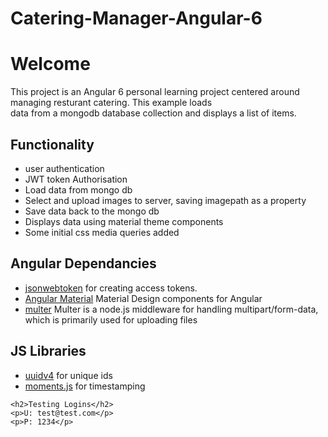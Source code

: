 # Catering-Manager-Angular-6
<h1>Welcome</h1>
    <p>This project is an Angular 6 personal learning project centered around managing resturant catering. This example loads <br>data from a mongodb database collection and displays a list of items.</p>
    <h2>Functionality</h2>
    <ul>
      <li>user authentication</li>
      <li>JWT token Authorisation</li>
      <li>Load data from mongo db</li>
      <li>Select and upload images to server, saving imagepath as a property</li>
      <li>Save data back to the mongo db</li>
      <li>Displays data using material theme components</li>
      <li>Some initial css media queries added</li>
    </ul>
    <h2>Angular Dependancies</h2>
    <ul>
      <li><a href="https://www.npmjs.com/package/jsonwebtoken">jsonwebtoken</a>  for creating access tokens.</li>
      <li><a href="https://material.angular.io/">Angular Material</a> Material Design components for Angular</li>
      <li><a href="https://www.npmjs.com/package/multer">multer</a> Multer is a node.js middleware for handling multipart/form-data, which is primarily used for uploading files</li>
    </ul>
    <h2>JS Libraries</h2>
    <ul>
      <li><a href="https://www.npmjs.com/package/uuidv4">uuidv4</a>  for unique ids</li>
      <li><a href="https://momentjs.com/">moments.js</a> for timestamping</li>
    </ul>

    <h2>Testing Logins</h2>
    <p>U: test@test.com</p>
    <p>P: 1234</p>
